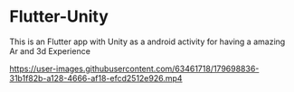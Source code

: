# Flutter-Unity
This is an Flutter app with Unity as a android activity for having a amazing Ar and 3d Experience 


https://user-images.githubusercontent.com/63461718/179698836-31b1f82b-a128-4666-af18-efcd2512e926.mp4

